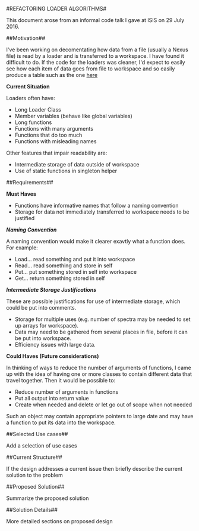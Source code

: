 #REFACTORING LOADER ALGORITHMS#

This document arose from an informal code talk I gave at ISIS on 29 July 2016.

##Motivation##

I've been working on decomentating how data from a file (usually a Nexus file) is read by a loader 
and is transferred to a workspace. I have found it difficult to do. 
If the code for the loaders was cleaner, I'd expect to easily see how each item of data
goes from file to workspace and so easily produce a table such as the one 
[here](http://docs.mantidproject.org/nightly/algorithms/LoadISISNexus-v2.html#data-loaded-from-nexus-file)

**Current Situation**

Loaders often have:
* Long Loader Class
* Member variables (behave like global variables)
* Long functions
* Functions with many arguments
* Functions that do too much
* Functions with misleading names

Other features that impair readability are:
* Intermediate storage of data outside of workspace
* Use of static functions in singleton helper

##Requirements##

**Must Haves**

* Functions have informative names that follow a naming convention
* Storage for data not immediately transferred to workspace needs to be justified

***Naming Convention***

A naming convention would make it clearer exavtly what a function does. For example:
* Load... read something and put it into workspace
* Read... read something and store in self
* Put... put something stored in self into workspace
* Get... return something stored in self
 
***Intermediate Storage Justifications***

These are possible justifications for use of intermediate storage, which could be put into comments.
* Storage for multiple uses (e.g. number of spectra may be needed to set up arrays for workspace).
* Data may need to be gathered from several places in file, before it can be put into workspace.
* Efficiency issues with large data.

**Could Haves (Future considerations)**

In thinking of ways to reduce the number of arguments of functions, 
I came up with the idea of having one or more classes to contain different data that travel together.
Then it would be possible to:
* Reduce number of arguments in functions
* Put all output into return value
* Create when needed and delete or let go out of scope when not needed
 
Such an object may contain appropriate pointers to large date and 
may have a function to put its data into the workspace.

##Selected Use cases##

Add a selection of use cases

##Current Structure##

If the design addresses a current issue then briefly describe the current solution to the problem

##Proposed Solution##

Summarize the proposed solution

##Solution Details##

More detailed sections on proposed design

